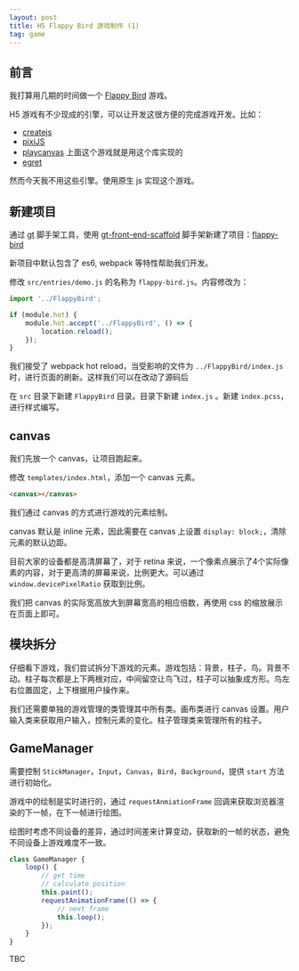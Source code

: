 ```yaml
---
layout: post
title: H5 Flappy Bird 游戏制作 (1)
tag: game
---
```


## 前言

我打算用几期的时间做一个 [Flappy Bird](https://flappybird.me/static/games/flappy-bird_1/) 游戏。

H5 游戏有不少现成的引擎，可以让开发这很方便的完成游戏开发。比如：

- [createjs](http://www.createjs.com/)
- [pixiJS](http://www.pixijs.com/)
- [playcanvas](https://playcanvas.com/) 上面这个游戏就是用这个库实现的
- [egret](https://www.egret.com/)

然而今天我不用这些引擎。使用原生 js 实现这个游戏。

## 新建项目

通过 [gt](https://github.com/vivaxy/granturismo) 脚手架工具，使用 [gt-front-end-scaffold](https://github.com/vivaxy/gt-front-end-scaffold) 脚手架新建了项目：[flappy-bird](https://github.com/vivaxy/flappy-bird)

新项目中默认包含了 es6, webpack 等特性帮助我们开发。

修改 `src/entries/demo.js` 的名称为 `flappy-bird.js`。内容修改为：

```js
import '../FlappyBird';

if (module.hot) {
    module.hot.accept('../FlappyBird', () => {
        location.reload();
    });
}
```

我们接受了 webpack hot reload，当受影响的文件为 `../FlappyBird/index.js` 时，进行页面的刷新。这样我们可以在改动了源码后

在 `src` 目录下新建 `FlappyBird` 目录。目录下新建 `index.js` 。新建 `index.pcss`，进行样式编写。

## canvas

我们先放一个 canvas，让项目跑起来。

修改 `templates/index.html`，添加一个 canvas 元素。

```html
<canvas></canvas>
```

我们通过 canvas 的方式进行游戏的元素绘制。

canvas 默认是 inline 元素，因此需要在 canvas 上设置 `display: block;`，清除元素的默认边距。

目前大家的设备都是高清屏幕了，对于 retina 来说，一个像素点展示了4个实际像素的内容，对于更高清的屏幕来说，比例更大。可以通过 `window.devicePixelRatio` 获取到比例。

我们把 canvas 的实际宽高放大到屏幕宽高的相应倍数，再使用 css 的缩放展示在页面上即可。

## 模块拆分

仔细看下游戏，我们尝试拆分下游戏的元素。游戏包括：背景，柱子，鸟。背景不动。柱子每次都是上下两根对应，中间留空让鸟飞过，柱子可以抽象成方形。鸟左右位置固定，上下根据用户操作来。

我们还需要单独的游戏管理的类管理其中所有类。画布类进行 canvas 设置。用户输入类来获取用户输入，控制元素的变化。柱子管理类来管理所有的柱子。

## GameManager

需要控制 `StickManager`，`Input`，`Canvas`，`Bird`，`Background`，提供 `start` 方法进行初始化。

游戏中的绘制是实时进行的，通过 `requestAnmiationFrame` 回调来获取浏览器渲染的下一帧，在下一帧进行绘图。

绘图时考虑不同设备的差异，通过时间差来计算变动，获取新的一帧的状态，避免不同设备上游戏难度不一致。

```js
class GameManager {
    loop() {
        // get time
        // calculate position
        this.paint();
        requestAnimationFrame(() => {
            // next frame
            this.loop();
        });
    }
}
```

TBC
